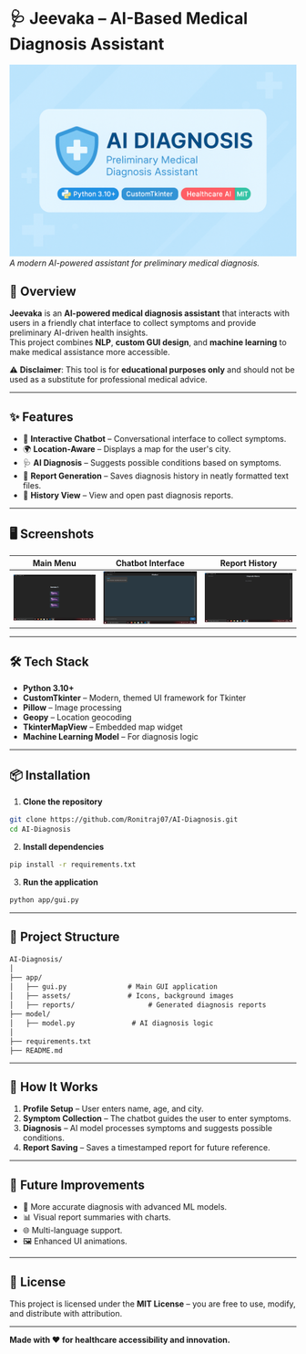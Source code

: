 
# 🩺 Jeevaka – AI-Based Medical Diagnosis Assistant

![Banner](app/assets/banner.png)  
_A modern AI-powered assistant for preliminary medical diagnosis._



## 📌 Overview
**Jeevaka** is an **AI-powered medical diagnosis assistant** that interacts with users in a friendly chat interface to collect symptoms and provide preliminary AI-driven health insights.  
This project combines **NLP**, **custom GUI design**, and **machine learning** to make medical assistance more accessible.  

⚠ **Disclaimer**: This tool is for **educational purposes only** and should not be used as a substitute for professional medical advice.

---

## ✨ Features
- 💬 **Interactive Chatbot** – Conversational interface to collect symptoms.
- 🌍 **Location-Aware** – Displays a map for the user's city.
- 🩺 **AI Diagnosis** – Suggests possible conditions based on symptoms.
- 📂 **Report Generation** – Saves diagnosis history in neatly formatted text files.
- 📜 **History View** – View and open past diagnosis reports.

---

## 🖥 Screenshots


| Main Menu | Chatbot Interface | Report History | 
|-----------|------------------|----------------|
| ![Main Menu](app/assets/screenshot_main.png) | ![Chatbot](app/assets/screenshot_chat.png) | ![History](app/assets/screenshot_history.png) |

---

## 🛠 Tech Stack
- **Python 3.10+**
- **CustomTkinter** – Modern, themed UI framework for Tkinter
- **Pillow** – Image processing
- **Geopy** – Location geocoding
- **TkinterMapView** – Embedded map widget
- **Machine Learning Model** – For diagnosis logic

---

## 📦 Installation

1. **Clone the repository**  
```bash
git clone https://github.com/Ronitraj07/AI-Diagnosis.git
cd AI-Diagnosis
````

2. **Install dependencies**

```bash
pip install -r requirements.txt
```

3. **Run the application**

```bash
python app/gui.py
```

---

## 📁 Project Structure

```
AI-Diagnosis/
│
├── app/
│   ├── gui.py               # Main GUI application
│   ├── assets/              # Icons, background images
│   ├── reports/                  # Generated diagnosis reports
├── model/
│   ├── model.py              # AI diagnosis logic
│
├── requirements.txt
├── README.md
```

---

## 🧠 How It Works

1. **Profile Setup** – User enters name, age, and city.
2. **Symptom Collection** – The chatbot guides the user to enter symptoms.
3. **Diagnosis** – AI model processes symptoms and suggests possible conditions.
4. **Report Saving** – Saves a timestamped report for future reference.

---

## 🚀 Future Improvements

* 🧬 More accurate diagnosis with advanced ML models.
* 📊 Visual report summaries with charts.
* 🌐 Multi-language support.
* 🖼 Enhanced UI animations.

---

## 📜 License

This project is licensed under the **MIT License** – you are free to use, modify, and distribute with attribution.

---

**Made with ❤️ for healthcare accessibility and innovation.**
